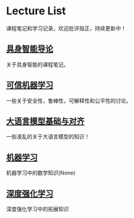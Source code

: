 # Lecture List
课程笔记和学习记录，欢迎批评指正，持续更新中！

## [具身智能导论](./EAI/)
关于具身智能的课程笔记。


## [可信机器学习](./TML/)
一些关于安全性，鲁棒性，可解释性和公平性的讨论。

## [大语言模型基础与对齐](./LLMA)
一些凌乱的关于大语言模型的知识！

## [机器学习](./ML/)
机器学习中的数学知识(None)

## [深度强化学习](./DRL/)
深度强化学习中的拓展知识